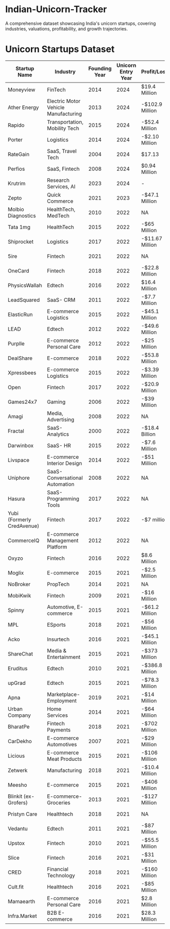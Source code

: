# Indian-Unicorn-Tracker
A comprehensive dataset showcasing India's unicorn startups, covering industries, valuations, profitability, and growth trajectories.

# Unicorn Startups Dataset

| Startup Name          | Industry                           | Founding Year | Unicorn Entry Year | Profit/Loss    | Current Valuation | Acquisitions | Status          |
|------------------------|------------------------------------|---------------|---------------------|----------------|-------------------|--------------|-----------------|
| Moneyview             | FinTech                           | 2014          | 2024                | $19.4 Million  | $1.2 Billion      | 1            | Private         |
| Ather Energy          | Electric Motor Vehicle Manufacturing | 2013       | 2024                | -$102.9 Million | $1.3 Billion      | -            | Private         |
| Rapido                | Transportation, Mobility Tech     | 2015          | 2024                | -$52.4 Million | $1 Billion        | 2            | Private         |
| Porter                | Logistics                         | 2014          | 2024                | -$2.10 Million | $1 Billion        | -            | Acquired/Merged |
| RateGain              | SaaS, Travel Tech                 | 2004          | 2024                | $17.13         | $1 Billion        | 4            | Public          |
| Perfios               | SaaS, Fintech                     | 2008          | 2024                | $0.94 Million  | $1 Billion        | 3            | Private         |
| Krutrim               | Research Services, AI             | 2023          | 2024                | -              | $1 Billion        | -            | Private         |
| Zepto                 | Quick Commerce                    | 2021          | 2023                | -$47.1 Million | $1.4 Billion      | -            | Private         |
| Molbio Diagnostics    | HealthTech, MedTech               | 2010          | 2022                | NA             | $1.5 Billion      | 1            | Private         |
| Tata 1mg              | HealthTech                        | 2015          | 2022                | -$65 Million   | $1.25 Billion     | -            | Acquired        |
| Shiprocket            | Logistics                         | 2017          | 2022                | -$11.67 Million | $1.3 Billion     | 5            | Private         |
| 5ire                  | Fintech                           | 2021          | 2022                | NA             | $1.5 Billion      | 1            | Private         |
| OneCard               | Fintech                           | 2018          | 2022                | -$22.8 Million | $1.4 Billion      | 0            | Private         |
| PhysicsWallah         | Edtech                            | 2016          | 2022                | $16.4 Million  | $1.1 Billion      | 6            | Private         |
| LeadSquared           | SaaS- CRM                         | 2011          | 2022                | -$7.7 Million  | $1 Billion        | -            | Private         |
| ElasticRun            | E-commerce Logistics              | 2015          | 2022                | -$45.1 Million | $1.5 Billion      | -            | Private         |
| LEAD                  | Edtech                            | 2012          | 2022                | -$49.6 Million | $1.1 Billion      | 2            | Private         |
| Purplle               | E-commerce Personal Care          | 2012          | 2022                | -$25 Million   | $1.1 Billion      | 1            | Private         |
| DealShare             | E-commerce                        | 2018          | 2022                | -$53.8 Million | $1.7 Billion      | 0            | Private         |
| Xpressbees            | E-commerce Logistics              | 2015          | 2022                | -$3.39 Million | $1.2 Billion      | 1            | Private         |
| Open                  | Fintech                           | 2017          | 2022                | -$20.9 Million | $1 Billion        | 2            | Private         |
| Games24x7            | Gaming                            | 2006          | 2022                | -$39 Million   | $2.5 Billion      | 0            | Private         |
| Amagi                 | Media, Advertising                | 2008          | 2022                | NA             | $1.4 Billion      | 1            | Private         |
| Fractal               | SaaS- Analytics                   | 2000          | 2022                | -$18.4 Billion | $1 Billion        | 7            | Private         |
| Darwinbox             | SaaS- HR                          | 2015          | 2022                | -$7.6 Million  | $1 Billion        | 0            | Private         |
| Livspace              | E-commerce Interior Design        | 2014          | 2022                | -$51 Million   | $1.2 Billion      | 4            | Private         |
| Uniphore                        | SaaS- Conversational Automation | 2008    | 2022         | NA             | $2.5 Billion   | 5              | Private          |
| Hasura                          | SaaS- Programming Tools         | 2017    | 2022         | NA             | $1 Billion     | 0              | Private          |
| Yubi (Formerly CredAvenue)      | Fintech                         | 2017    | 2022         | -$7 million    | $1.5 Billion   | 3              | Private          |
| CommerceIQ                      | E-commerce Management Platform  | 2012    | 2022         | NA             | $1 Billion     | 0              | Private          |
| Oxyzo                           | Fintech                         | 2016    | 2022         | $8.6 Million   | $1 Billion     | 0              | Private          |
| Moglix                          | E-commerce                      | 2015    | 2021         | -$2.5 Million  | $2.6 Billion   | 2              | Private          |
| NoBroker                        | PropTech                        | 2014    | 2021         | NA             | $1 Billion     | 1              | Private          |
| MobiKwik                        | Fintech                         | 2009    | 2021         | -$16 Million   | $0.9 Billion   | 1              | Private          |
| Spinny                          | Automotive, E-commerce          | 2015    | 2021         | -$61.2 Million | $1.75 Billion  | 3              | Private          |
| MPL                             | ESports                         | 2018    | 2021         | -$56 Million   | $2.3 Billion   | 3              | Private          |
| Acko                            | Insurtech                       | 2016    | 2021         | -$45.1 Million | $1.1 Billion   | 2              | Private          |
| ShareChat                       | Media & Entertainment           | 2015    | 2021         | -$373 Million  | $5 Billion     | 6              | Private          |
| Eruditus                        | Edtech                          | 2010    | 2021         | -$386.8 Million| $3.2 Billion   | 1              | Private          |
| upGrad                          | Edtech                          | 2015    | 2021         | -$78.3 Million | $2.25 Billion  | 14             | Private          |
| Apna                            | Marketplace- Employment         | 2019    | 2021         | -$14 Million   | $1.1 Billion   | 0              | Private          |
| Urban Company                   | Home Services                   | 2014    | 2021         | -$64 Million   | $2.8 Billion   | 3              | Private          |
| BharatPe                        | Fintech Payments                | 2018    | 2021         | -$702 Million  | $2.9 Billion   | 2              | Private          |
| CarDekho                        | E-commerce Automotives          | 2007    | 2021         | -$29 Million   | $1.2 Billion   | 3              | Private          |
| Licious                         | E-commerce Meat Products        | 2015    | 2021         | -$106 Million  | $1.5 Billion   | 0              | Private          |
| Zetwerk                         | Manufacturing                   | 2018    | 2021         | -$10.4 Million | $2.7 Billion   | 4              | Private          |
| Meesho                          | E-commerce                      | 2015    | 2021         | -$406 Million  | $4.9 Billion   | 0              | Private          |
| Blinkit (ex-Grofers)            | E-commerce- Groceries           | 2013    | 2021         | -$127 Million  | $0.568 Billion | -              | Acquired         |
| Pristyn Care                    | Healthtech                      | 2018    | 2021         | NA             | $1.4 Billion   | 1              | Private          |
| Vedantu                         | Edtech                          | 2011    | 2021         | -$87 Million   | $1 Billion     | 3              | Private          |
| Upstox                          | Fintech                         | 2010    | 2021         | -$55.5 Million | $3.4 Billion   | 0              | Private          |
| Slice                           | Fintech                         | 2016    | 2021         | -$31 Million   | $1.5 Billion   | 1              | Private          |
| CRED                            | Financial Technology            | 2018    | 2021         | -$160 Million  | $6.4 Billion   | 4              | Private          |
| Cult.fit                        | Healthtech                      | 2016    | 2021         | -$85 Million   | $1.5 Billion   | 14             | Private          |
| Mamaearth                       | E-commerce Personal Care        | 2016    | 2021         | $2.8 Million   | $1.2 Billion   | 4              | Private          |
| Infra.Market                    | B2B E-commerce                  | 2016    | 2021         | $28.3 Million  | $2.5 Billion   | 3              | Private          |

